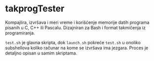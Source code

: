 # takprogTester
Kompajlira, izvršava i meri vreme i korišćenje memorije datih programa pisanih u C, C++ ili Pascalu. Dizajniran za Bash i format takmičenja iz programiranja.

`test.sh` je glavna skripta, dok `launch.sh` pokreće `test.sh` u onoliko subshellova koliko računar na kome se izvršava ima jezgara. Proces je detaljno opisan u samim skriptama.
